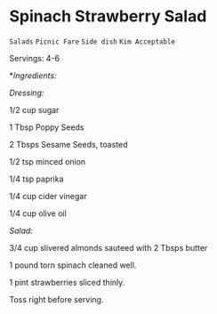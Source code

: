 # Spinach Strawberry Salad

`Salads` `Picnic Fare` `Side dish` `Kim Acceptable`

Servings: 4-6

**Ingredients:*

_Dressing:_

1/2 cup sugar

1 Tbsp Poppy Seeds

2 Tbsps Sesame Seeds, toasted

1/2 tsp minced onion

1/4 tsp paprika

1/4 cup cider vinegar

1/4 cup olive oil

_Salad:_

3/4 cup slivered almonds sauteed with 2 Tbsps butter

1 pound torn spinach cleaned well.

1 pint strawberries sliced thinly.

Toss right before serving.

